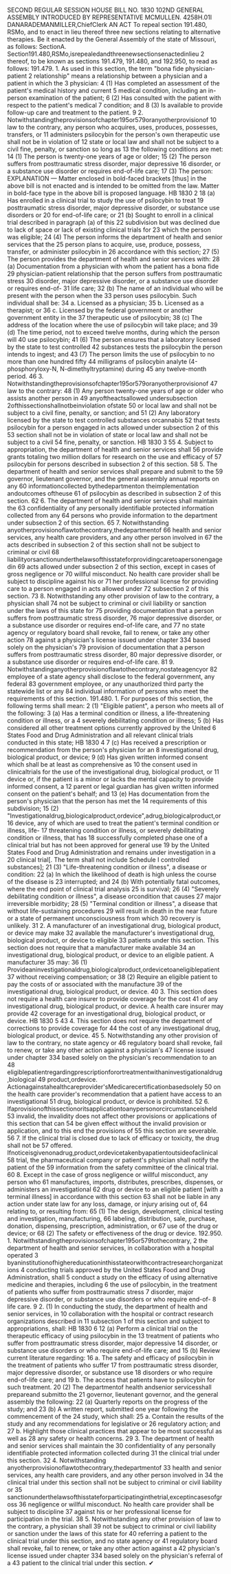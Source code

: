 SECOND REGULAR SESSION
HOUSE BILL NO. 1830
102ND GENERAL ASSEMBLY
INTRODUCED BY REPRESENTATIVE MCMULLEN.
4258H.01I DANARADEMANMILLER,ChiefClerk
AN ACT
To repeal section 191.480, RSMo, and to enact in lieu thereof three new sections relating to
alternative therapies.
Be it enacted by the General Assembly of the state of Missouri, as follows:
SectionA. Section191.480,RSMo,isrepealedandthreenewsectionsenactedinlieu
2 thereof, to be known as sections 191.479, 191.480, and 192.950, to read as follows:
191.479. 1. As used in this section, the term "bona fide physician-patient
2 relationship" means a relationship between a physician and a patient in which the
3 physician:
4 (1) Has completed an assessment of the patient's medical history and current
5 medical condition, including an in-person examination of the patient;
6 (2) Has consulted with the patient with respect to the patient's medical
7 condition; and
8 (3) Is available to provide follow-up care and treatment to the patient.
9 2. Notwithstandingtheprovisionsofchapter195or579oranyotherprovisionof
10 law to the contrary, any person who acquires, uses, produces, possesses, transfers, or
11 administers psilocybin for the person's own therapeutic use shall not be in violation of
12 state or local law and shall not be subject to a civil fine, penalty, or sanction so long as
13 the following conditions are met:
14 (1) The person is twenty-one years of age or older;
15 (2) The person suffers from posttraumatic stress disorder, major depressive
16 disorder, or a substance use disorder or requires end-of-life care;
17 (3) The person:
EXPLANATION — Matter enclosed in bold-faced brackets [thus] in the above bill is not enacted and is
intended to be omitted from the law. Matter in bold-face type in the above bill is proposed language.
HB 1830 2
18 (a) Has enrolled in a clinical trial to study the use of psilocybin to treat
19 posttraumatic stress disorder, major depressive disorder, or substance use disorders or
20 for end-of-life care; or
21 (b) Sought to enroll in a clinical trial described in paragraph (a) of this
22 subdivision but was declined due to lack of space or lack of existing clinical trials for
23 which the person was eligible;
24 (4) The person informs the department of health and senior services that the
25 person plans to acquire, use, produce, possess, transfer, or administer psilocybin in
26 accordance with this section;
27 (5) The person provides the department of health and senior services with:
28 (a) Documentation from a physician with whom the patient has a bona fide
29 physician-patient relationship that the person suffers from posttraumatic stress
30 disorder, major depressive disorder, or a substance use disorder or requires end-of-
31 life care;
32 (b) The name of an individual who will be present with the person when the
33 person uses psilocybin. Such individual shall be:
34 a. Licensed as a physician;
35 b. Licensed as a therapist; or
36 c. Licensed by the federal government or another government entity in the
37 therapeutic use of psilocybin;
38 (c) The address of the location where the use of psilocybin will take place; and
39 (d) The time period, not to exceed twelve months, during which the person will
40 use psilocybin;
41 (6) The person ensures that a laboratory licensed by the state to test controlled
42 substances tests the psilocybin the person intends to ingest; and
43 (7) The person limits the use of psilocybin to no more than one hundred fifty
44 milligrams of psilocybin analyte (4-phosphoryloxy-N, N-dimethyltryptamine) during
45 any twelve-month period.
46 3. Notwithstandingtheprovisionsofchapter195or579oranyotherprovisionof
47 law to the contrary:
48 (1) Any person twenty-one years of age or older who assists another person in
49 anyoftheactsallowed undersubsection 2ofthissectionshallnotbeinviolation ofstate
50 or local law and shall not be subject to a civil fine, penalty, or sanction; and
51 (2) Any laboratory licensed by the state to test controlled substances orcannabis
52 that tests psilocybin for a person engaged in acts allowed under subsection 2 of this
53 section shall not be in violation of state or local law and shall not be subject to a civil
54 fine, penalty, or sanction.
HB 1830 3
55 4. Subject to appropriation, the department of health and senior services shall
56 provide grants totaling two million dollars for research on the use and efficacy of
57 psilocybin for persons described in subsection 2 of this section.
58 5. The department of health and senior services shall prepare and submit to the
59 governor, lieutenant governor, and the general assembly annual reports on any
60 informationcollected bythedepartmenton theimplementation andoutcomes oftheuse
61 of psilocybin as described in subsection 2 of this section.
62 6. The department of health and senior services shall maintain the
63 confidentiality of any personally identifiable protected information collected from any
64 persons who provide information to the department under subsection 2 of this section.
65 7. Notwithstanding anyotherprovisionoflawtothecontrary,thedepartmentof
66 health and senior services, any health care providers, and any other person involved in
67 the acts described in subsection 2 of this section shall not be subject to criminal or civil
68 liabilityorsanctionunderthelawsofthisstateforprovidingcaretoapersonengagedin
69 acts allowed under subsection 2 of this section, except in cases of gross negligence or
70 willful misconduct. No health care provider shall be subject to discipline against his or
71 her professional license for providing care to a person engaged in acts allowed under
72 subsection 2 of this section.
73 8. Notwithstanding any other provision of law to the contrary, a physician shall
74 not be subject to criminal or civil liability or sanction under the laws of this state for
75 providing documentation that a person suffers from posttraumatic stress disorder,
76 major depressive disorder, or a substance use disorder or requires end-of-life care, and
77 no state agency or regulatory board shall revoke, fail to renew, or take any other action
78 against a physician's license issued under chapter 334 based solely on the physician's
79 provision of documentation that a person suffers from posttraumatic stress disorder,
80 major depressive disorder, or a substance use disorder or requires end-of-life care.
81 9. Notwithstandinganyotherprovisionoflawtothecontrary,nostateagencyor
82 employee of a state agency shall disclose to the federal government, any federal
83 government employee, or any unauthorized third party the statewide list or any
84 individual information of persons who meet the requirements of this section.
191.480. 1. For purposes of this section, the following terms shall mean:
2 (1) "Eligible patient", a person who meets all of the following:
3 (a) Has a terminal condition or illness, a life-threatening condition or illness, or a
4 severely debilitating condition or illness;
5 (b) Has considered all other treatment options currently approved by the United
6 States Food and Drug Administration and all relevant clinical trials conducted in this state;
HB 1830 4
7 (c) Has received a prescription or recommendation from the person's physician for an
8 investigational drug, biological product, or device;
9 (d) Has given written informed consent which shall be at least as comprehensive as
10 the consent used in clinicaltrials for the use of the investigational drug, biological product, or
11 device or, if the patient is a minor or lacks the mental capacity to provide informed consent, a
12 parent or legal guardian has given written informed consent on the patient's behalf; and
13 (e) Has documentation from the person's physician that the person has met the
14 requirements of this subdivision;
15 (2) "Investigationaldrug,biologicalproduct,ordevice",adrug,biologicalproduct,or
16 device, any of which are used to treat the patient's terminal condition or illness, life-
17 threatening condition or illness, or severely debilitating condition or illness, that has
18 successfully completed phase one of a clinical trial but has not been approved for general use
19 by the United States Food and Drug Administration and remains under investigation in a
20 clinical trial[. The term shall not include Schedule I controlled substances];
21 (3) "Life-threatening condition or illness", a disease or condition:
22 (a) In which the likelihood of death is high unless the course of the disease is
23 interrupted; and
24 (b) With potentially fatal outcomes, where the end point of clinical trial analysis
25 is survival;
26 (4) "Severely debilitating condition or illness", a disease orcondition that causes
27 major irreversible morbidity;
28 (5) "Terminal condition or illness", a disease that without life-sustaining procedures
29 will result in death in the near future or a state of permanent unconsciousness from which
30 recovery is unlikely.
31 2. A manufacturer of an investigational drug, biological product, or device may make
32 available the manufacturer's investigational drug, biological product, or device to eligible
33 patients under this section. This section does not require that a manufacturer make available
34 an investigational drug, biological product, or device to an eligible patient. A manufacturer
35 may:
36 (1) Provideaninvestigationaldrug,biologicalproduct,ordevicetoaneligiblepatient
37 without receiving compensation; or
38 (2) Require an eligible patient to pay the costs of or associated with the manufacture
39 of the investigational drug, biological product, or device.
40 3. This section does not require a health care insurer to provide coverage for the cost
41 of any investigational drug, biological product, or device. A health care insurer may provide
42 coverage for an investigational drug, biological product, or device.
HB 1830 5
43 4. This section does not require the department of corrections to provide coverage for
44 the cost of any investigational drug, biological product, or device.
45 5. Notwithstanding any other provision of law to the contrary, no state agency or
46 regulatory board shall revoke, fail to renew, or take any other action against a physician's
47 license issued under chapter 334 based solely on the physician's recommendation to an
48 eligiblepatientregardingprescriptionforortreatmentwithaninvestigationaldrug,biological
49 product,ordevice. Actionagainstahealthcareprovider'sMedicarecertificationbasedsolely
50 on the health care provider's recommendation that a patient have access to an investigational
51 drug, biological product, or device is prohibited.
52 6. Ifaprovisionofthissectionoritsapplicationtoanypersonorcircumstanceisheld
53 invalid, the invalidity does not affect other provisions or applications of this section that can
54 be given effect without the invalid provision or application, and to this end the provisions of
55 this section are severable.
56 7. If the clinical trial is closed due to lack of efficacy or toxicity, the drug shall not be
57 offered. Ifnoticeisgivenonadrug,product,ordevicetakenbyapatientoutsideofaclinical
58 trial, the pharmaceutical company or patient's physician shall notify the patient of the
59 information from the safety committee of the clinical trial.
60 8. Except in the case of gross negligence or willful misconduct, any person who
61 manufactures, imports, distributes, prescribes, dispenses, or administers an investigational
62 drug or device to an eligible patient [with a terminal illness] in accordance with this section
63 shall not be liable in any action under state law for any loss, damage, or injury arising out of,
64 relating to, or resulting from:
65 (1) The design, development, clinical testing and investigation, manufacturing,
66 labeling, distribution, sale, purchase, donation, dispensing, prescription, administration, or
67 use of the drug or device; or
68 (2) The safety or effectiveness of the drug or device.
192.950. 1. Notwithstandingtheprovisionsofchapter195or579tothecontrary,
2 the department of health and senior services, in collaboration with a hospital operated
3 byaninstitutionofhighereducationinthisstateorwithcontractresearchorganizations
4 conducting trials approved by the United States Food and Drug Administration, shall
5 conduct a study on the efficacy of using alternative medicine and therapies, including
6 the use of psilocybin, in the treatment of patients who suffer from posttraumatic stress
7 disorder, major depressive disorder, or substance use disorders or who require end-of-
8 life care.
9 2. (1) In conducting the study, the department of health and senior services, in
10 collaboration with the hospital or contract research organizations described in
11 subsection 1 of this section and subject to appropriations, shall:
HB 1830 6
12 (a) Perform a clinical trial on the therapeutic efficacy of using psilocybin in the
13 treatment of patients who suffer from posttraumatic stress disorder, major depressive
14 disorder, or substance use disorders or who require end-of-life care; and
15 (b) Review current literature regarding:
16 a. The safety and efficacy of psilocybin in the treatment of patients who suffer
17 from posttraumatic stress disorder, major depressive disorder, or substance use
18 disorders or who require end-of-life care; and
19 b. The access that patients have to psilocybin for such treatment.
20 (2) The departmentof health andsenior servicesshall prepareand submitto the
21 governor, lieutenant governor, and the general assembly the following:
22 (a) Quarterly reports on the progress of the study; and
23 (b) A written report, submitted one year following the commencement of the
24 study, which shall:
25 a. Contain the results of the study and any recommendations for legislative or
26 regulatory action; and
27 b. Highlight those clinical practices that appear to be most successful as well as
28 any safety or health concerns.
29 3. The department of health and senior services shall maintain the
30 confidentiality of any personally identifiable protected information collected during
31 the clinical trial under this section.
32 4. Notwithstanding anyotherprovisionoflawtothecontrary,thedepartmentof
33 health and senior services, any health care providers, and any other person involved in
34 the clinical trial under this section shall not be subject to criminal or civil liability or
35 sanctionunderthelawsofthisstateforparticipatinginthetrial,exceptincasesofgross
36 negligence or willful misconduct. No health care provider shall be subject to discipline
37 against his or her professional license for participation in the trial.
38 5. Notwithstanding any other provision of law to the contrary, a physician shall
39 not be subject to criminal or civil liability or sanction under the laws of this state for
40 referring a patient to the clinical trial under this section, and no state agency or
41 regulatory board shall revoke, fail to renew, or take any other action against a
42 physician's license issued under chapter 334 based solely on the physician's referral of a
43 patient to the clinical trial under this section.
✔